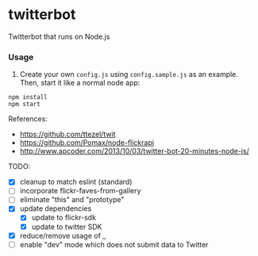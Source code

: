 twitterbot
==========

Twitterbot that runs on Node.js

### Usage
1. Create your own `config.js` using `config.sample.js` as an example. Then, start it like a normal node app:

```
npm install
npm start
```

References:

* https://github.com/ttezel/twit
* https://github.com/Pomax/node-flickrapi
* http://www.apcoder.com/2013/10/03/twitter-bot-20-minutes-node-js/


TODO:
- [x] cleanup to match eslint (standard)
- [ ] incorporate flickr-faves-from-gallery
- [ ] eliminate "this" and "prototype"
- [x] update dependencies
  - [x] update to flickr-sdk
  - [x] update to twitter SDK
- [x] reduce/remove usage of _
- [ ] enable "dev" mode which does not submit data to Twitter

